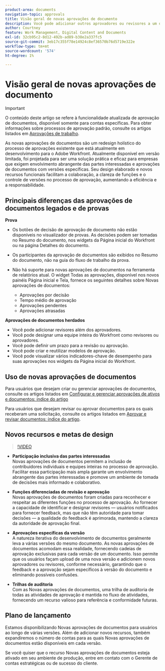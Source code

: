 ```yaml
---
product-area: documents
navigation-topic: approvals
title: Visão geral de novas aprovações de documento
description: Você pode adicionar outros aprovadores ou revisores a um documento que já tem aprovações pendentes.
author: Courtney
feature: Work Management, Digital Content and Documents
exl-id: 32cb95c2-8d12-492b-ad89-b38e2a337fc5
source-git-commit: 3eb17c355f78e14924c8ef36570b76d5719e322e
workflow-type: tm+mt
source-wordcount: '574'
ht-degree: 1%

---
```


# Visão geral de novas aprovações de documento

>[!IMPORTANT]
>
>O conteúdo deste artigo se refere à funcionalidade atualizada de aprovação de documentos, disponível somente para contas específicas. Para obter informações sobre processos de aprovação padrão, consulte os artigos listados em [Aprovações de trabalho](/help/quicksilver/review-and-approve-work/manage-approvals/manage-approvals.md).

As novas aprovações de documentos são um redesign holístico do processo de aprovações existente que está atualmente em desenvolvimento para o Adobe Workfront. Atualmente disponível em versão limitada, foi projetada para ser uma solução prática e eficaz para empresas que exigem envolvimento abrangente das partes interessadas e aprovações de documentos com versões específicas. Seu design elaborado e novos recursos funcionais facilitam a colaboração, a clareza de funções e o controle de versões no processo de aprovação, aumentando a eficiência e a responsabilidade.

## Principais diferenças das aprovações de documentos legados e de provas

**Prova**

* Os botões de decisão de aprovação de documento não estão disponíveis no visualizador de provas. As decisões podem ser tomadas no Resumo do documento, nos widgets da Página inicial do Workfront ou na página Detalhes do documento.
* Os participantes da aprovação de documentos são exibidos no Resumo do documento, não na guia do fluxo de trabalho da prova.
* Não há suporte para novas aprovações de documentos na ferramenta de relatórios atual. O widget Todas as aprovações, disponível nos novos painéis Página inicial e Tela, fornece os seguintes detalhes sobre Novas aprovações de documentos:

   * Aprovações por decisão
   * Tempo médio de aprovação
   * Aprovações pendentes
   * Aprovações atrasadas

**Aprovações de documentos herdados**

* Você pode adicionar revisores além dos aprovadores.
* Você pode designar uma equipe inteira do Workfront como revisores ou aprovadores.
* Você pode definir um prazo para a revisão ou aprovação.
* Você pode criar e reutilizar modelos de aprovação.
* Você pode visualizar vários indicadores-chave de desempenho para suas aprovações nos widgets da Página inicial do Workfront.

## Uso de novas aprovações de documentos

Para usuários que desejam criar ou gerenciar aprovações de documentos, consulte os artigos listados em [Configurar e gerenciar aprovações de ativos e documentos: índice do artigo](/help/quicksilver/review-and-approve-work/document-reviews-and-approvals/manage-document-approvals/set-up-and-manage-doc-asset-approvals-toc.md)

Para usuários que desejam revisar ou aprovar documentos para os quais receberam uma solicitação, consulte os artigos listados em [Aprovar e revisar documentos: índice do artigo](/help/quicksilver/review-and-approve-work/document-reviews-and-approvals/review-and-approve-documents/review-documents-toc.md).

## Novos recursos e metas de design

>[!VIDEO](https://video.tv.adobe.com/v/3420544/)

* **Participação inclusiva das partes interessadas**\
    Novas aprovações de documentos permitem a inclusão de contribuidores individuais e equipes inteiras no processo de aprovação. Facilitar essa participação mais ampla garante um envolvimento abrangente das partes interessadas e promove um ambiente de tomada de decisões mais informado e colaborativo.

* **Funções diferenciadas de revisão e aprovação**\
    Novas aprovações de documentos foram criadas para reconhecer e respeitar as diferentes funções no processo de aprovação. Ao fornecer a capacidade de identificar e designar revisores — usuários notificados para fornecer feedback, mas que não têm autoridade para tomar decisões — a qualidade do feedback é aprimorada, mantendo a clareza da autoridade de aprovação final.

* **Aprovações específicas da versão**\
    A natureza iterativa do desenvolvimento de documentos geralmente leva a várias versões do mesmo documento. As novas aprovações de documentos acomodam essa realidade, fornecendo cadeias de aprovação exclusivas para cada versão de um documento. Isso permite que os usuários façam upload de uma nova versão e adicionem novos aprovadores ou revisores, conforme necessário, garantindo que o feedback e a aprovação sejam específicos à versão do documento e eliminando possíveis confusões.

* **Trilhas de auditoria**\
    Com as Novas aprovações de documentos, uma trilha de auditoria de todas as atividades de aprovação é mantida no fluxo de atividades, fornecendo um recurso valioso para referência e conformidade futuras.

## Plano de lançamento

Estamos disponibilizando Novas aprovações de documentos para usuários ao longo de várias versões. Além de adicionar novos recursos, também expandiremos o número de contas para as quais Novas aprovações de documentos estão disponíveis em cada versão.

Se você quiser que o recurso Novas aprovações de documentos esteja ativado em seu ambiente de produção, entre em contato com o Gerente de contas estratégicas ou de sucesso do cliente.


